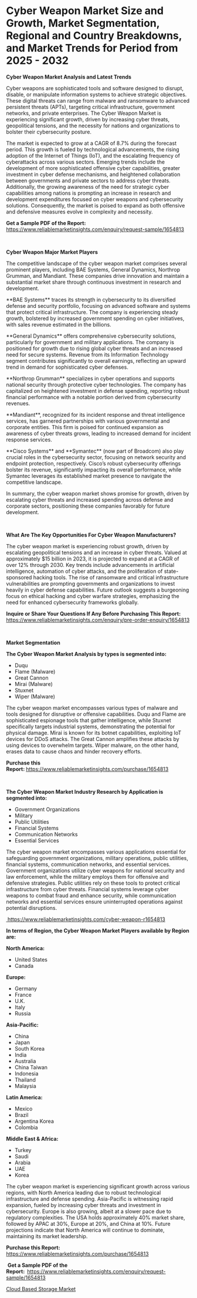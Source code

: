 <p><h1>Cyber Weapon Market Size and Growth, Market Segmentation, Regional and Country Breakdowns, and Market Trends for Period from 2025 -  2032</h1></p><p><strong>Cyber Weapon Market Analysis and Latest Trends</strong></p>
<p><p>Cyber weapons are sophisticated tools and software designed to disrupt, disable, or manipulate information systems to achieve strategic objectives. These digital threats can range from malware and ransomware to advanced persistent threats (APTs), targeting critical infrastructure, government networks, and private enterprises. The Cyber Weapon Market is experiencing significant growth, driven by increasing cyber threats, geopolitical tensions, and the necessity for nations and organizations to bolster their cybersecurity posture.</p><p>The market is expected to grow at a CAGR of 8.7% during the forecast period. This growth is fueled by technological advancements, the rising adoption of the Internet of Things (IoT), and the escalating frequency of cyberattacks across various sectors. Emerging trends include the development of more sophisticated offensive cyber capabilities, greater investment in cyber defense mechanisms, and heightened collaboration between governments and private sectors to address cyber threats. Additionally, the growing awareness of the need for strategic cyber capabilities among nations is prompting an increase in research and development expenditures focused on cyber weapons and cybersecurity solutions. Consequently, the market is poised to expand as both offensive and defensive measures evolve in complexity and necessity.</p></p>
<p><strong>Get a Sample PDF of the Report:&nbsp;</strong> <a href="https://www.reliablemarketinsights.com/enquiry/request-sample/1654813?utm_campaign=3268&utm_medium=2&utm_source=Github&utm_content=ia&utm_term=06032025&utm_id=cyber-weapon">https://www.reliablemarketinsights.com/enquiry/request-sample/1654813</a></p>
<p>&nbsp;</p>
<p><strong>Cyber Weapon Major Market Players</strong></p>
<p><p>The competitive landscape of the cyber weapon market comprises several prominent players, including BAE Systems, General Dynamics, Northrop Grumman, and Mandiant. These companies drive innovation and maintain a substantial market share through continuous investment in research and development.</p><p>**BAE Systems** traces its strength in cybersecurity to its diversified defense and security portfolio, focusing on advanced software and systems that protect critical infrastructure. The company is experiencing steady growth, bolstered by increased government spending on cyber initiatives, with sales revenue estimated in the billions.</p><p>**General Dynamics** offers comprehensive cybersecurity solutions, particularly for government and military applications. The company is positioned for growth due to rising global cyber threats and an increased need for secure systems. Revenue from its Information Technology segment contributes significantly to overall earnings, reflecting an upward trend in demand for sophisticated cyber defenses.</p><p>**Northrop Grumman** specializes in cyber operations and supports national security through protective cyber technologies. The company has capitalized on heightened investment in defense spending, reporting robust financial performance with a notable portion derived from cybersecurity revenues.</p><p>**Mandiant**, recognized for its incident response and threat intelligence services, has garnered partnerships with various governmental and corporate entities. This firm is poised for continued expansion as awareness of cyber threats grows, leading to increased demand for incident response services.</p><p>**Cisco Systems** and **Symantec** (now part of Broadcom) also play crucial roles in the cybersecurity sector, focusing on network security and endpoint protection, respectively. Cisco’s robust cybersecurity offerings bolster its revenue, significantly impacting its overall performance, while Symantec leverages its established market presence to navigate the competitive landscape.</p><p>In summary, the cyber weapon market shows promise for growth, driven by escalating cyber threats and increased spending across defense and corporate sectors, positioning these companies favorably for future development.</p></p>
<p>&nbsp;</p>
<p><strong>What Are The Key Opportunities For Cyber Weapon Manufacturers?</strong></p>
<p><p>The cyber weapon market is experiencing robust growth, driven by escalating geopolitical tensions and an increase in cyber threats. Valued at approximately $15 billion in 2023, it is projected to expand at a CAGR of over 12% through 2030. Key trends include advancements in artificial intelligence, automation of cyber attacks, and the proliferation of state-sponsored hacking tools. The rise of ransomware and critical infrastructure vulnerabilities are prompting governments and organizations to invest heavily in cyber defense capabilities. Future outlook suggests a burgeoning focus on ethical hacking and cyber warfare strategies, emphasizing the need for enhanced cybersecurity frameworks globally.</p></p>
<p><strong>Inquire or Share Your Questions If Any Before Purchasing This Report:</strong> <a href="https://www.reliablemarketinsights.com/enquiry/pre-order-enquiry/1654813?utm_campaign=3268&utm_medium=2&utm_source=Github&utm_content=ia&utm_term=06032025&utm_id=cyber-weapon">https://www.reliablemarketinsights.com/enquiry/pre-order-enquiry/1654813</a></p>
<p>&nbsp;</p>
<p><strong>Market Segmentation</strong></p>
<p><strong>The Cyber Weapon Market Analysis by types is segmented into:</strong></p>
<p><ul><li>Duqu</li><li>Flame (Malware)</li><li>Great Cannon</li><li>Mirai (Malware)</li><li>Stuxnet</li><li>Wiper (Malware)</li></ul></p>
<p><p>The cyber weapon market encompasses various types of malware and tools designed for disruptive or offensive capabilities. Duqu and Flame are sophisticated espionage tools that gather intelligence, while Stuxnet specifically targets industrial systems, demonstrating the potential for physical damage. Mirai is known for its botnet capabilities, exploiting IoT devices for DDoS attacks. The Great Cannon amplifies these attacks by using devices to overwhelm targets. Wiper malware, on the other hand, erases data to cause chaos and hinder recovery efforts.</p></p>
<p><strong>Purchase this Report:&nbsp;</strong><a href="https://www.reliablemarketinsights.com/purchase/1654813?utm_campaign=3268&utm_medium=2&utm_source=Github&utm_content=ia&utm_term=06032025&utm_id=cyber-weapon">https://www.reliablemarketinsights.com/purchase/1654813</a></p>
<p>&nbsp;</p>
<p><strong>The Cyber Weapon Market Industry Research by Application is segmented into:</strong></p>
<p><ul><li>Government Organizations</li><li>Military</li><li>Public Utilities</li><li>Financial Systems</li><li>Communication Networks</li><li>Essential Services</li></ul></p>
<p><p>The cyber weapon market encompasses various applications essential for safeguarding government organizations, military operations, public utilities, financial systems, communication networks, and essential services. Government organizations utilize cyber weapons for national security and law enforcement, while the military employs them for offensive and defensive strategies. Public utilities rely on these tools to protect critical infrastructure from cyber threats. Financial systems leverage cyber weapons to combat fraud and enhance security, while communication networks and essential services ensure uninterrupted operations against potential disruptions.</p></p>
<p><a href="https://www.reliablemarketinsights.com/cyber-weapon-r1654813?utm_campaign=3268&utm_medium=2&utm_source=Github&utm_content=ia&utm_term=06032025&utm_id=cyber-weapon">&nbsp;https://www.reliablemarketinsights.com/cyber-weapon-r1654813</a></p>
<p><strong>In terms of Region, the Cyber Weapon Market Players available by Region are:</strong></p>
<p>
    <p> <strong> North America: </strong>
        <ul>
            <li>United States</li>
            <li>Canada</li>
        </ul>
        </p> 
    <p> <strong> Europe: </strong>
        <ul>
            <li>Germany</li>
            <li>France</li>
            <li>U.K.</li>
            <li>Italy</li>
            <li>Russia</li>
        </ul>
        </p> 
    <p> <strong> Asia-Pacific: </strong>
        <ul>
            <li>China</li>
            <li>Japan</li>
            <li>South Korea</li>
            <li>India</li>
            <li>Australia</li>
            <li>China Taiwan</li>
            <li>Indonesia</li>
            <li>Thailand</li>
            <li>Malaysia</li>
        </ul>
        </p> 
    <p> <strong> Latin America: </strong>
        <ul>
            <li>Mexico</li>
            <li>Brazil</li>
            <li>Argentina Korea</li>
            <li>Colombia</li>
        </ul>
        </p> 
    <p> <strong> Middle East & Africa: </strong>
        <ul>
            <li>Turkey</li>
            <li>Saudi</li>
            <li>Arabia</li>
            <li>UAE</li>
            <li>Korea</li>
        </ul>
    </p>
    </p>
<p><p>The cyber weapon market is experiencing significant growth across various regions, with North America leading due to robust technological infrastructure and defense spending. Asia-Pacific is witnessing rapid expansion, fueled by increasing cyber threats and investment in cybersecurity. Europe is also growing, albeit at a slower pace due to regulatory complexities. The USA holds approximately 40% market share, followed by APAC at 30%, Europe at 20%, and China at 10%. Future projections indicate that North America will continue to dominate, maintaining its market leadership.</p></p>
<p><strong>Purchase this Report: </strong><a href="https://www.reliablemarketinsights.com/purchase/1654813?utm_campaign=3268&utm_medium=2&utm_source=Github&utm_content=ia&utm_term=06032025&utm_id=cyber-weapon">https://www.reliablemarketinsights.com/purchase/1654813</a></p>
<p>&nbsp;<strong>Get a Sample PDF of the Report:&nbsp;&nbsp;</strong><a href="https://www.reliablemarketinsights.com/enquiry/request-sample/1654813?utm_campaign=3268&utm_medium=2&utm_source=Github&utm_content=ia&utm_term=06032025&utm_id=cyber-weapon">https://www.reliablemarketinsights.com/enquiry/request-sample/1654813</a></p>
<p><strong></strong></p>
<p><p><a href="https://github.com/voigttyagi/Market-Research-Report-List-1/blob/main/cloud-based-storage-market.md?utm_campaign=3268&utm_medium=2&utm_source=Github&utm_content=ia&utm_term=06032025&utm_id=cyber-weapon">Cloud Based Storage Market</a></p></p>
